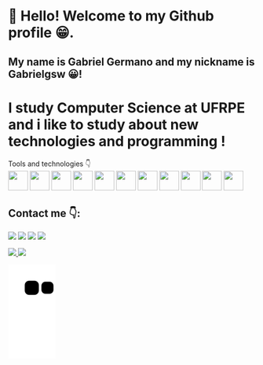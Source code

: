 # 👋 Hello! Welcome to my Github profile :grin:.
## My name is Gabriel Germano and my nickname is Gabrielgsw :grinning:!<br> 

# I study Computer Science at UFRPE and i like to study about new technologies and programming !<br>
  
  
  
  
  
  
  
  
  
  
  
  
  
  
  
  
  
  
   Tools and technologies :point_down:   
               <img src="https://cdn.jsdelivr.net/gh/devicons/devicon/icons/java/java-original.svg" width="40" height="40" /> 
               <img src="https://cdn.jsdelivr.net/gh/devicons/devicon/icons/spring/spring-original-wordmark.svg" width="40" height="40" /> 
             <img src="https://cdn.jsdelivr.net/gh/devicons/devicon/icons/python/python-original-wordmark.svg" width="40" height="40" /> 
             <img src="https://cdn.jsdelivr.net/gh/devicons/devicon/icons/numpy/numpy-original-wordmark.svg" width="40" height="40" /> 
              <img src="https://cdn.jsdelivr.net/gh/devicons/devicon/icons/pycharm/pycharm-original-wordmark.svg" width="40" height="40" /> 
            <img src="https://cdn.jsdelivr.net/gh/devicons/devicon/icons/git/git-original.svg" width="40" height="40" /> 
            <img src="https://cdn.jsdelivr.net/gh/devicons/devicon/icons/vscode/vscode-original.svg" width="40" height="40" />
                 <img src="https://cdn.jsdelivr.net/gh/devicons/devicon/icons/c/c-original.svg" width="40" height="40" />
                    <img src="https://cdn.jsdelivr.net/gh/devicons/devicon/icons/csharp/csharp-original.svg" width="40" height="40" />
        <img src="https://cdn.jsdelivr.net/gh/devicons/devicon/icons/dot-net/dot-net-original-wordmark.svg" width = "40" height ="40" />     <img src="https://cdn.jsdelivr.net/gh/devicons/devicon/icons/microsoftsqlserver/microsoftsqlserver-plain-wordmark.svg" width = "40" height ="40" />
          
          
          
          
          
          
## Contact me 👇:

<div>

<a href="https://instagram.com/bielsw_" target="_blank"><img src="https://img.shields.io/badge/-Instagram-%23E4405F?style=for-the-badge&logo=instagram&logoColor=white" target="_blank"></a>
<a href = "ggermanow279@gmail.com"><img src="https://img.shields.io/badge/Gmail-D14836?style=for-the-badge&logo=gmail&logoColor=white" target="_blank"></a>
<a href="https://www.linkedin.com/in/gabriel-germano-a81089248/" target="_blank"><img src="https://img.shields.io/badge/-LinkedIn-%230077B5?style=for-the-badge&logo=linkedin&logoColor=white" target="_blank"></a> 
<a href="https://buscatextual.cnpq.br/buscatextual/visualizacv.do?id=K1146667Z6&tokenCaptchar=03AL8dmw8vOAbea9JNYnkBaOdsbOva2TAZHTVumh-RoSolh237OqK21Q-WogHFj0o8ZfP_bwoh9VUDIZAX977yyK-2QmoNUhmjDDtjkLRFvTYnKmkDsZbj4m1Bh-NIUHLqPXL7zna15c1P5dd-PVmGQcn0QWRkzYdDd9qkban1GsQok2iW_ht-QeDcyuCyYaphvZ0xpheLwwdOO1L_pnASqaLqftOAcWdYe5KXepIqOJEU1ZO4G0CrxltGvm6ndG19Sxp6BcEvqj5IkDb-raww33EcTOPHITtIla9x5ZpbH7QN4LWlZNXx52H_LuOEvwiQiDJ474Ji9DeIu5ZjgDV7mxHd2RUASliQivSZPE4MmUfDbAtEhWNvvTv8KH86QR9fXA5UWnachDvNxLugRBQVlFLgyJe3NVk8e5ztMMc0S83bef-x9G4A_RGlHUAdzX0eRLRoXemLmCBkGTGW4AzvJ3J5ivPzpShZs8D3g3B1Bs5AhgCXnQDFOfaIcf4kXvygi55d3Oz76N86u8E3SYbh72ZzjaFxfGs3xaPRz1skb_OqB2J8kO0SsBf-PYNml4gDr0ikiDV30Ba7BgIuwgCWEB33-Gfx0M1YeSv4BI9cVKuFHDZ9-zmu-s7Y7zSjtoW9D18ot7B5goTC" target="_blank"><img src="https://www.google.com/url?sa=i&url=https%3A%2F%2Fwww.into.saude.gov.br%2Fpesquisa%2Fplataforma-lattes&psig=AOvVaw3iZrG_Y_cxBb0H2Wm8i1BK&ust=1687788476824000&source=images&cd=vfe&ved=0CBEQjRxqFwoTCLCjqZjM3v8CFQAAAAAdAAAAABAR" target="_blank"> </a>
</div>
          
          
 <div>
<a href="https://github.com/Gabrielgsw">
<img height="180em" src="https://github-readme-stats.vercel.app/api/top-langs/?username=Gabrielgsw&layout=compact&langs_count=7&theme=dracula"/>
<img height="180em" src="https://github-readme-stats.vercel.app/api?username=Gabrielgsw&show_icons=true&theme=dracula&include_all_commits=true&count_private=true"/>
</div>   
          
![Snake animation](https://github.com/Gabrielgsw/Gabrielgsw/blob/output/github-contribution-grid-snake.svg)
          
          
          
          
          
          
           
            
          
